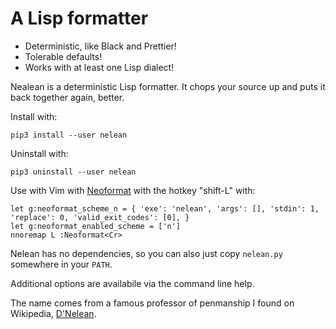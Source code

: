 # A Lisp formatter

* Deterministic, like Black and Prettier!
* Tolerable defaults!
* Works with at least one Lisp dialect!

Nealean is a deterministic Lisp formatter.  It chops your source up and puts it back together again, better.

Install with:
```
pip3 install --user nelean
```

Uninstall with:
```
pip3 uninstall --user nelean
```

Use with Vim with [Neoformat](https://github.com/sbdchd/neoformat) with the hotkey "shift-L" with:
```
let g:neoformat_scheme_n = { 'exe': 'nelean', 'args': [], 'stdin': 1, 'replace': 0, 'valid_exit_codes': [0], }
let g:neoformat_enabled_scheme = ['n']
nnoremap L :Neoformat<Cr>
```

Nelean has no dependencies, so you can also just copy `nelean.py` somewhere in your `PATH`.

Additional options are availabile via the command line help.

The name comes from a famous professor of penmanship I found on Wikipedia, [D'Nelean](https://en.wikipedia.org/wiki/D%27Nealian).